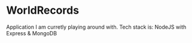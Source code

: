 # WorldRecords
Application I am curretly playing around with. Tech stack is: NodeJS with Express &amp; MongoDB
